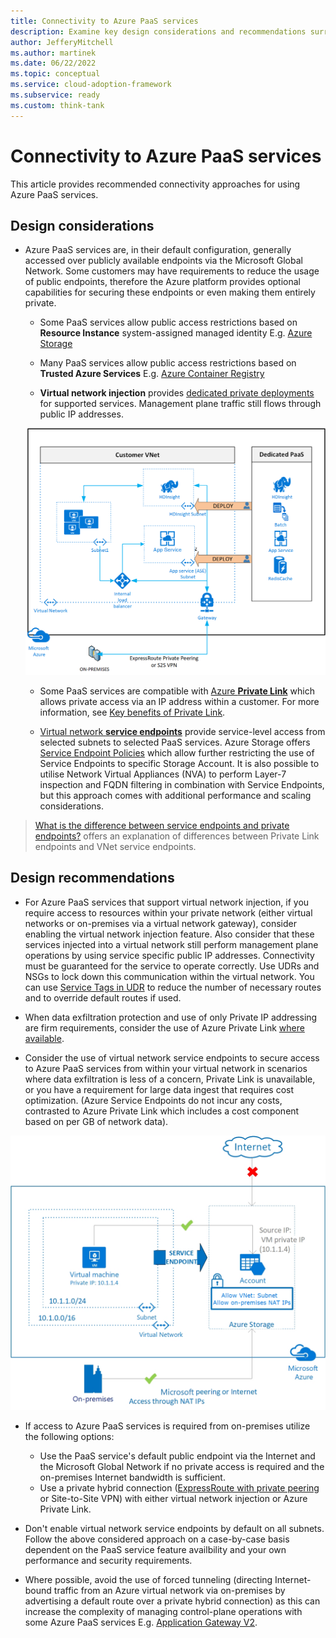 ```yaml
---
title: Connectivity to Azure PaaS services
description: Examine key design considerations and recommendations surrounding connectivity to Azure platform as a service technology.
author: JefferyMitchell
ms.author: martinek
ms.date: 06/22/2022
ms.topic: conceptual
ms.service: cloud-adoption-framework
ms.subservice: ready
ms.custom: think-tank
---
```


# Connectivity to Azure PaaS services

This article provides recommended connectivity approaches for using Azure PaaS services.

## Design considerations

- Azure PaaS services are, in their default configuration, generally accessed over publicly available endpoints via the Microsoft Global Network. Some customers may have requirements to reduce the usage of public endpoints, therefore the Azure platform provides optional capabilities for securing these endpoints or even making them entirely private.

  - Some PaaS services allow public access restrictions based on **Resource Instance** system-assigned managed identity E.g. [Azure Storage](/azure/storage/common/storage-network-security?tabs=azure-portal#grant-access-from-azure-resource-instances)

  - Many PaaS services allow public access restrictions based on **Trusted Azure Services** E.g. [Azure Container Registry](/azure/container-registry/allow-access-trusted-services#trusted-services)
  
  - **Virtual network injection** provides [dedicated private deployments](/azure/virtual-network/virtual-network-for-azure-services) for supported services. Management plane traffic still flows through public IP addresses.

  ![A diagram showing V Net injected service connectivity.](./media/deploy-service-into-vnet.png)

  - Some PaaS services are compatible with [Azure **Private Link**](/azure/private-link/private-endpoint-overview#private-link-resource) which allows private access via an IP address within a customer. For more information, see [Key benefits of Private Link](/azure/private-link/private-link-overview#key-benefits).

  - [Virtual network **service endpoints**](/azure/virtual-network/virtual-network-service-endpoints-overview) provide service-level access from selected subnets to selected PaaS services. Azure Storage offers [Service Endpoint Policies](/azure/virtual-network/virtual-network-service-endpoint-policies-overview) which allow further restricting the use of Service Endpoints to specific Storage Account. It is also possible to utilise Network Virtual Appliances (NVA) to perform Layer-7 inspection and FQDN filtering in combination with Service Endpoints, but this approach comes with additional performance and scaling considerations.

> [What is the difference between service endpoints and private endpoints?](/azure/private-link/private-link-faq#what-is-the-difference-between-service-endpoints-and-private-endpoints-) offers an explanation of differences between Private Link endpoints and VNet service endpoints.

## Design recommendations

- For Azure PaaS services that support virtual network injection, if you require access to resources within your private network (either virtual networks or on-premises via a virtual network gateway), consider enabling the virtual network injection feature. Also consider that these services injected into a virtual network still perform management plane operations by using service specific public IP addresses. Connectivity must be guaranteed for the service to operate correctly. Use UDRs and NSGs to lock down this communication within the virtual network. You can use [Service Tags in UDR](/azure/virtual-network/virtual-networks-udr-overview#service-tags-for-user-defined-routes) to reduce the number of necessary routes and to override default routes if used.

- When data exfiltration protection and use of only Private IP addressing are firm requirements, consider the use of Azure Private Link [where available](/azure/private-link/private-link-overview#availability).

- Consider the use of virtual network service endpoints to secure access to Azure PaaS services from within your virtual network in scenarios where data exfiltration is less of a concern, Private Link is unavailable, or you have a requirement for large data ingest that requires cost optimization. (Azure Service Endpoints do not incur any costs, contrasted to Azure Private Link which includes a cost component based on per GB of network data).

![A diagram showing service endpoint connectivity.](./media/vnet-service-endpoints-overview.png)

- If access to Azure PaaS services is required from on-premises utilize the following options:

  -  Use the PaaS service's default public endpoint via the Internet and the Microsoft Global Network if no private access is required and the on-premises Internet bandwidth is sufficient.
  -  Use a private hybrid connection ([ExpressRoute with private peering](/azure/expressroute/expressroute-circuit-peerings#privatepeering) or Site-to-Site VPN) with either virtual network injection or Azure Private Link.

- Don't enable virtual network service endpoints by default on all subnets. Follow the above considered approach on a case-by-case basis dependent on the PaaS service feature availbility and your own performance and security requirements.

- Where possible, avoid the use of forced tunneling (directing Internet-bound traffic from an Azure virtual network via on-premises by advertising a default route over a private hybrid connection) as this can increase the complexity of managing control-plane operations with some Azure PaaS services E.g. [Application Gateway V2](/azure/application-gateway/configuration-infrastructure).
